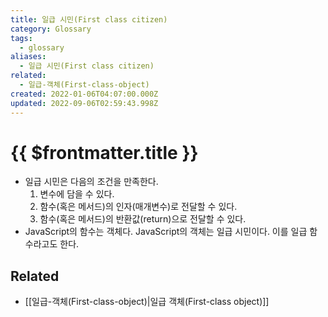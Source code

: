 ```yaml
---
title: 일급 시민(First class citizen)
category: Glossary
tags:
  - glossary
aliases:
  - 일급 시민(First class citizen)
related:
  - 일급-객체(First-class-object)
created: 2022-01-06T04:07:00.000Z
updated: 2022-09-06T02:59:43.998Z
---
```


# {{ $frontmatter.title }}

- 일급 시민은 다음의 조건을 만족한다.
  1.  변수에 담을 수 있다.
  2.  함수(혹은 메서드)의 인자(매개변수)로 전달할 수 있다.
  3.  함수(혹은 메서드)의 반환값(return)으로 전달할 수 있다.
- JavaScript의 함수는 객체다. JavaScript의 객체는 일급 시민이다. 이를 일급 함수라고도 한다.

## Related

- [[일급-객체(First-class-object)|일급 객체(First-class object)]]
